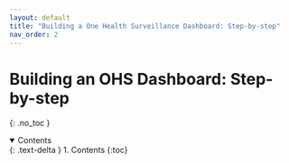 ```yaml
---
layout: default
title: "Building a One Health Surveillance Dashboard: Step-by-step"
nav_order: 2
---
```


# Building an OHS Dashboard: Step-by-step
{: .no_toc }

<details open markdown="block">
  <summary>
    Contents
  </summary>
  {: .text-delta }
1. Contents
{:toc}
</details>
